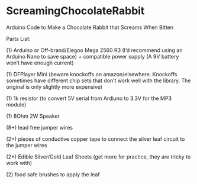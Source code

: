 # ScreamingChocolateRabbit
Arduino Code to Make a Chocolate Rabbit that Screams When Bitten

Parts List:

(1) Arduino or Off-brand/Elegoo Mega 2560 R3 (I’d recommend using an Arduino Nano to save space) + compatible power supply (A 9V battery won’t have enough current)

(1) DFPlayer Mini (beware knockoffs on amazon/elsewhere.  Knockoffs sometimes have different chip sets that don’t work well with the library.  The original is only slightly more expensive)

(1) 1k resistor (to convert 5V serial from Ardiuno to 3.3V for the MP3 module)

(1) 8Ohm 2W Speaker

(8+) lead free jumper wires

(2+) pieces of conductive copper tape to connect the silver leaf circuit to the jumper wires

(2+) Edible Silver/Gold Leaf Sheets (get more for practice, they are tricky to work with)

(2) food safe brushes to apply the leaf
